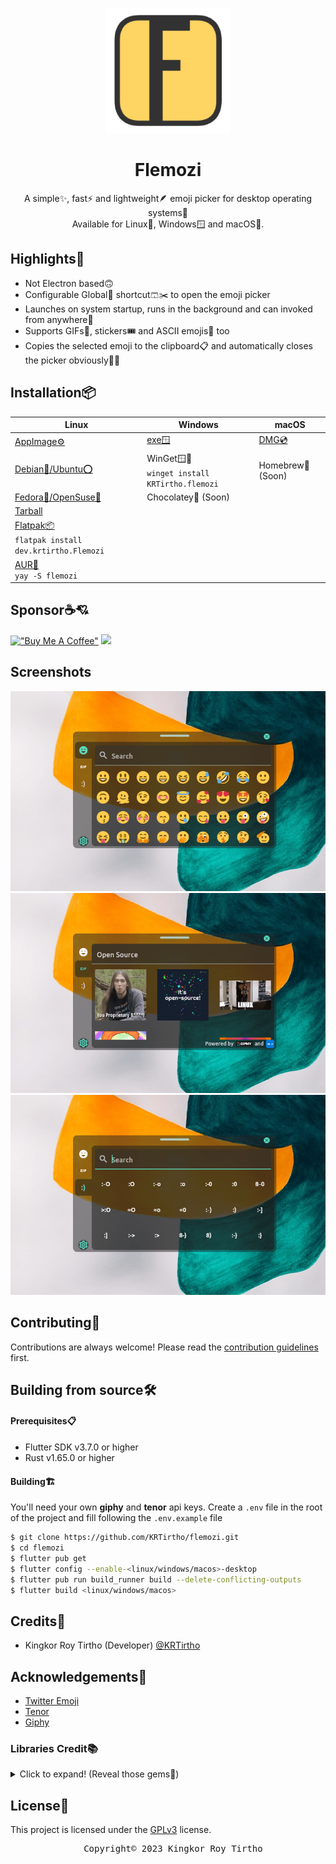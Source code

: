 <p align="center"><img width="200" src="assets/logo.png"></p>
<h1 align="center">Flemozi</h1>

<p align="center">
    A simple✨, fast⚡ and lightweight🪶 emoji picker for desktop operating systems🫶
    <br>
    Available for Linux🐧, Windows🪟 and macOS🍎.
</p>

## Highlights🚀

- Not Electron based🙃
- Configurable Global🪩 shortcut🩳✂️ to open the emoji picker
- Launches on system startup, runs in the background and can invoked from anywhere👻
- Supports GIFs📼, stickers🎟️ and ASCII emojis👴 too
- Copies the selected emoji to the clipboard📋 and automatically closes the picker obviously🤦‍♂️

## Installation📦

<!-- Table listing all the available downloads -->

| Linux                                                                   | Windows                                                       | macOS                                               |
| ----------------------------------------------------------------------- | ------------------------------------------------------------- | --------------------------------------------------- |
| [AppImage⚙️][AppImage]                                                   | [exe🪟][exe]                                                   | [DMG💿][dmg]                                         |
| [Debian🍥/Ubuntu⭕][deb]                                                | WinGet🪟🌈 <br>`winget install KRTirtho.flemozi` | Homebrew🍺 (Soon)<!-- <br>`brew install flemozi` --> |
| [Fedora🎩/OpenSuse🦎][rpm]                                              | Chocolatey🍫 (Soon)<!-- <br>`choco install flemozi`  -->       |                                                     |
| [Tarball][tar]                                                          |                                                               |                                                     |
| [Flatpak📦][Flatpak] <br>`flatpak install dev.krtirtho.Flemozi`                    |                                                               |                                                     |
| [AUR🌁][AUR] <br>`yay -S flemozi`                                       |                                                               |                                                     |

## Sponsor☕💘

[!["Buy Me A Coffee"](https://www.buymeacoffee.com/assets/img/custom_images/orange_img.png)](https://www.buymeacoffee.com/krtirtho)
<a href="https://patreon.com/krtirtho"><img src="https://user-images.githubusercontent.com/61944859/180249027-678b01b8-c336-451e-b147-6d84a5b9d0e7.png" width="250"/></a>

## Screenshots
![One](/assets/screenshots/one.png)
![Two](/assets/screenshots/two.png)
![Three](/assets/screenshots/three.png)

## Contributing🤝

Contributions are always welcome! Please read the [contribution guidelines](CONTRIBUTING.md) first.

## Building from source🛠️

#### Prerequisites📋

- Flutter SDK v3.7.0 or higher
- Rust v1.65.0 or higher

#### Building🏗️

You'll need your own **giphy** and **tenor** api keys. Create a `.env` file in the root of the
project and fill following the `.env.example` file

```bash
$ git clone https://github.com/KRTirtho/flemozi.git
$ cd flemozi
$ flutter pub get
$ flutter config --enable-<linux/windows/macos>-desktop
$ flutter pub run build_runner build --delete-conflicting-outputs
$ flutter build <linux/windows/macos>
```

## Credits🙇

- Kingkor Roy Tirtho (Developer) [@KRTirtho](https://github.com/KRTirtho)

## Acknowledgements🙏

- [Twitter Emoji](https://twemoji.twitter.com/)
- [Tenor](https://tenor.com/)
- [Giphy](https://giphy.com/)

### Libraries Credit📚
<details>
  <summary>Click to expand! (Reveal those gems💎)</summary>

  <ul>
    <li>
      <a href="https://github.com/Baseflow/flutter_cached_network_image">cached_network_image</a> - Flutter library to load and cache network images. Can also be used with placeholder and error widgets.
    </li>
    <li>
      <a href="https://pub.dev/packages/collection">collection</a> - Collections and utilities functions and classes related to collections.
    </li>
    <li>
      <a href="https://github.com/rrousselGit/flutter_hooks">flutter_hooks</a> - A flutter implementation of React hooks. It adds a new kind of widget with enhanced code reuse.
    </li>
    <li>
      <a href="https://github.com/sphericalkat/dart-fuzzywuzzy">fuzzywuzzy</a> - An implementation of the popular fuzzywuzzy package in Dart, to suit all your fuzzy string matching/searching needs!
    </li>
    <li>
      <a href="https://pub.dev/packages/google_fonts">google_fonts</a> - A Flutter package to use fonts from fonts.google.com. Supports HTTP fetching, caching, and asset bundling.
    </li>
    <li>
      <a href="https://riverpod.dev">hooks_riverpod</a> - A simple way to access state from anywhere in your application while robust and testable.
    </li>
    <li>
      <a href="https://pub.dev/packages/http">http</a> - A composable, multi-platform, Future-based API for HTTP requests.
    </li>
    <li>
      <a href="https://riverpod.dev">riverpod</a> - A simple way to access state from anywhere in your application while robust and testable.
    </li>
    <li>
      <a href="https://github.com/leanflutter/window_manager">window_manager</a> - This plugin allows Flutter desktop apps to resizing and repositioning the window.
    </li>
    <li>
      <a href="https://github.com/leanflutter/launch_at_startup">launch_at_startup</a> - This plugin allows Flutter desktop apps to Auto launch on startup / login.
    </li>
    <li>
      <a href="https://plus.fluttercommunity.dev/">package_info_plus</a> - Flutter plugin for querying information about the application package, such as CFBundleVersion on iOS or versionCode on Android.
    </li>
    <li>
      <a href="https://pub.dev/packages/shared_preferences">shared_preferences</a> - Flutter plugin for reading and writing simple key-value pairs. Wraps NSUserDefaults on iOS and SharedPreferences on Android.
    </li>
    <li>
      <a href="https://pub.dev/packages/alfred">alfred</a> - A performant, expressjs like web server / rest api framework thats easy to use and has all the bits in one place.
    </li>
    <li>
      <a href="https://pub.dev/packages/system_theme">system_theme</a> - A plugin to get the current system theme info. Supports Android, Web, Windows, Linux and macOS
    </li>
    <li>
      <a href="https://pub.dev/packages/flutter_svg">flutter_svg</a> - An SVG rendering and widget library for Flutter, which allows painting and displaying Scalable Vector Graphics 1.1 files.
    </li>
    <li>
      <a href="https://pub.dev/packages/url_launcher">url_launcher</a> - Flutter plugin for launching a URL. Supports web, phone, SMS, and email schemes.
    </li>
    <li>
      <a href="https://fl-query.vercel.app">fl_query</a> - Asynchronous data caching, refetching & invalidation library for Flutter
    </li>
    <li>
      <a href="https://fl-query.vercel.app">fl_query_hooks</a> - Elite flutter_hooks compatible library for fl_query, the Asynchronous data caching, refetching & invalidation library for Flutter
    </li>
    <li>
      <a href="https://github.com/java-james/giphy_client">giphy_api_client</a> - A Giphy API Client for Dart compatible Web, Flutter, and server-side dart
    </li>
    <li>
      <a href="https://github.com/java-james/flutter_dotenv">flutter_dotenv</a> - Easily configure any flutter application with global variables using a `.env` file.
    </li>
    <li>
      <a href="https://pub.dev/packages/json_annotation">json_annotation</a> - Classes and helper functions that support JSON code generation via the `json_serializable` package.
    </li>
    <li>
      <a href="https://pub.dev/packages/visibility_detector">visibility_detector</a> - A widget that detects the visibility of its child and notifies a callback.
    </li>
    <li>
      <a href="https://github.com/MixinNetwork/flutter-plugins/tree/main/packages/pasteboard">pasteboard</a> - A flutter plugin which could read image,files from clipboard and write files to clipboard.
    </li>
    <li>
      <a href="https://github.com/Baseflow/flutter_cache_manager/tree/main/flutter_cache_manager">flutter_cache_manager</a> - Generic cache manager for flutter. Saves web files on the storages of the device and saves the cache info using sqflite.
    </li>
    <li>
      <a href="https://github.com/superlistapp/super_native_extensions">super_clipboard</a> - Comprehensive clipboard access package for Flutter. Supports reading and writing of rich text, images and other formats.
    </li>
    <li>
      <a href="https://pub.dev/packages/path">path</a> - A string-based path manipulation library. All of the path operations you know and love, with solid support for Windows, POSIX (Linux and Mac OS X), and the web.
    </li>
    <li>
      <a href="https://github.com/magnuswikhog/easy_debounce">easy_debounce</a> - An extremely easy-to-use method call debouncer package for Dart/Flutter.
    </li>
    <li>
      <a href="https://github.com/Daegalus/dart-uuid">uuid</a> - RFC4122 (v1, v4, v5) UUID Generator and Parser for all Dart platforms (Web, VM, Flutter)
    </li>
    <li>
      <a href="https://github.com/hnvn/flutter_shimmer">shimmer</a> - A package provides an easy way to add shimmer effect in Flutter project
    </li>
    <li>
      <a href="https://github.com/hivedb/hive/tree/main/hive_flutter">hive_flutter</a> - Extension for Hive. Makes it easier to use Hive in Flutter apps.
    </li>
    <li>
      <a href="https://github.com/leisim/auto_size_text">auto_size_text</a> - Flutter widget that automatically resizes text to fit perfectly within its bounds.
    </li>
    <li>
      <a href="https://pub.dev/packages/path_provider">path_provider</a> - Flutter plugin for getting commonly used locations on host platform file systems, such as the temp and app data directories.
    </li>
    <li>
      <a href="https://pub.dev/packages/flutter_lints">flutter_lints</a> - Recommended lints for Flutter apps, packages, and plugins to encourage good coding practices.
    </li>
    <li>
      <a href="https://melos.invertase.dev">melos</a> - A tool for managing Dart & Flutter repositories with multiple packages (monorepo). Supports automated versioning via Conventional Commits. Inspired by JavaScripts Lerna package.
    </li>
    <li>
      <a href="https://pub.dev/packages/json_serializable">json_serializable</a> - Automatically generate code for converting to and from JSON by annotating Dart classes.
    </li>
    <li>
      <a href="https://pub.dev/packages/build_runner">build_runner</a> - A build system for Dart code generation and modular compilation.
    </li>
    <li>
      <a href="https://github.com/fluttercommunity/flutter_launcher_icons">flutter_launcher_icons</a> - A package which simplifies the task of updating your Flutter app's launcher icon.
    </li>
    <li>
      <a href="https://pub.dev/packages/html">html</a> - APIs for parsing and manipulating HTML content outside the browser.
    </li>
    <li>
      <a href="https://github.com/leoafarias/pub_api_client">pub_api_client</a> - An API Client for Pub to interact with public package information.
    </li>
    <li>
      <a href="https://github.com/google/flutter-desktop-embedding.git">window_size</a> - Allows resizing and repositioning the window containing Flutter.
    </li>
    <li>
      <a href="https://github.com/leanflutter/hotkey_manager">hotkey_manager</a> - This plugin allows Flutter desktop apps to defines system/inapp wide hotkey (i.e. shortcut).
    </li>
  </ul>
</details>


## License📜

This project is licensed under the [GPLv3](LICENSE) license.

<pre align="center">
  Copyright© 2023 Kingkor Roy Tirtho
</pre>

[AppImage]: https://github.com/KRTirtho/flemozi/releases/latest/download/Flemozi-linux-x86_64.AppImage
[tar]: https://github.com/KRTirtho/flemozi/releases/latest
[deb]: https://github.com/KRTirtho/flemozi/releases/latest/download/Flemozi-linux-x86_64.deb
[rpm]: https://github.com/KRTirtho/flemozi/releases/latest/download/Flemozi-linux-x86_64.rpm
[exe]: https://github.com/KRTirtho/flemozi/releases/latest/download/Flemozi-windows-x86_64-setup.exe
[dmg]: https://github.com/KRTirtho/flemozi/releases/latest/download/Flemozi-macos-universal.dmg
[AUR]: https://aur.archlinux.org/packages/flemozi
[Flatpak]: https://flathub.org/apps/dev.krtirtho.Flemozi
